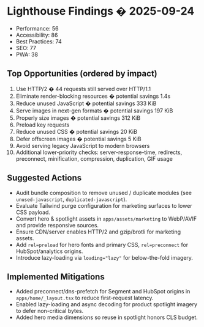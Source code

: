 # Lighthouse Findings � 2025-09-24

- Performance: 56
- Accessibility: 86
- Best Practices: 74
- SEO: 77
- PWA: 38

## Top Opportunities (ordered by impact)

1. Use HTTP/2 � 44 requests still served over HTTP/1.1
2. Eliminate render-blocking resources � potential savings 1.4s
3. Reduce unused JavaScript � potential savings 333 KiB
4. Serve images in next-gen formats � potential savings 197 KiB
5. Properly size images � potential savings 312 KiB
6. Preload key requests
7. Reduce unused CSS � potential savings 20 KiB
8. Defer offscreen images � potential savings 5 KiB
9. Avoid serving legacy JavaScript to modern browsers
10. Additional lower-priority checks: server-response-time, redirects, preconnect, minification, compression, duplication, GIF usage

## Suggested Actions

- Audit bundle composition to remove unused / duplicate modules (see `unused-javascript`, `duplicated-javascript`).
- Evaluate Tailwind purge configuration for marketing surfaces to lower CSS payload.
- Convert hero & spotlight assets in `apps/assets/marketing` to WebP/AVIF and provide responsive sources.
- Ensure CDN/server enables HTTP/2 and gzip/brotli for marketing assets.
- Add `rel=preload` for hero fonts and primary CSS, `rel=preconnect` for HubSpot/analytics origins.
- Introduce lazy-loading via `loading="lazy"` for below-the-fold imagery.

## Implemented Mitigations

- Added preconnect/dns-prefetch for Segment and HubSpot origins in `apps/home/_layout.tsx` to reduce first-request latency.
- Enabled lazy-loading and async decoding for product spotlight imagery to defer non-critical bytes.
- Added hero media dimensions so reuse in spotlight honors CLS budget.


